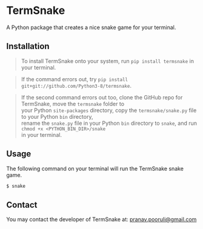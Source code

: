 # TermSnake

A Python package that creates a nice snake game for your terminal.

## Installation
> To install TermSnake onto your system, run `pip install termsnake` in your terminal.

> If the command errors out, try `pip install git+git://github.com/Python3-8/termsnake`.

> If the second command errors out too, clone the GitHub repo for TermSnake, move the `termsnake` folder to  
your Python `site-packages` directory, copy the `termsnake/snake.py` file to your Python `bin` directory,  
rename the `snake.py` file in your Python `bin` directory to `snake`, and run `chmod +x <PYTHON_BIN_DIR>/snake`  
in your terminal.

## Usage

The following command on your terminal will run the TermSnake snake game.

```sh
$ snake
```

## Contact
You may contact the developer of TermSnake at: pranav.pooruli@gmail.com
